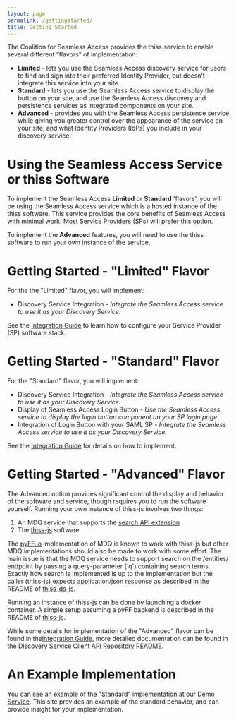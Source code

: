 ```yaml
---
layout: page
permalink: /gettingstarted/
title: Getting Started
---
```


The Coalition for Seamless Access provides the thiss service to enable several different “flavors” of implementation:

* **Limited** - lets you use the Seamless Access discovery service for users to find and sign into their preferred Identity Provider, but doesn’t integrate this service into your site.
* **Standard** - lets you use the Seamless Access service to display the button on your site, and use the Seamless Access discovery and persistence services as integrated components on your site.
* **Advanced** - provides you with the Seamless Access persistence service while giving you greater control over the appearance of the service on your site, and what Identity Providers (IdPs) you include in your discovery service.

# Using the Seamless Access Service or thiss Software

To implement the Seamless Access **Limited** or **Standard** 'flavors', you will be using the Seamless Access service which is a hosted instance of the thiss software. This service provides the core benefits of Seamless Access with minimal work. Most Service Providers (SPs) will prefer this option.

To implement the **Advanced** features, you will need to use the thiss software to run your own instance of the service.

# Getting Started - "Limited" Flavor

For the the "Limited" flavor, you will implement:

* Discovery Service Integration - _Integrate the Seamless Access service to use it as your Discovery Service._

See the [Integration Guide](/integration/) to learn how to configure your Service Provider (SP) software stack.

# Getting Started - "Standard" Flavor

For the "Standard" flavor, you will implement:

* Discovery Service Integration - _Integrate the Seamless Access service to use it as your Discovery Service._
* Display of Seamless Access Login Button - _Use the Seamless Access service to display the login button component on your SP login page._
* Integration of Login Button with your SAML SP - _Integrate the Seamless Access service to use it as your Discovery Service._

See the [Integration Guide](/integration/) for details on how to implement.

# Getting Started - "Advanced" Flavor

The Advanced option provides significant control the display and behavior of the software and service, though requires you to run the software yourself. Running your own instance of thiss-js involves two things:

1. An MDQ service that supports the [search API extension](https://github.com/IdentityPython/pyFF/wiki/Extensions-to-MDQ)
2. The [thiss-js](https://github.com/TheIdentitySelector/thiss-js) software

The [pyFF.io](https://pyff.io) implementation of MDQ is known to work with thiss-js but other MDQ implementations should also be made to work with some effort. The main issue is that the MDQ service needs to support search on the /entities/ endpoint by passing a query-parameter ('q') containing search terms. Exactly how search is implemented is up to the implementation but the caller (thiss-js) expects application/json response as described in the README of [thiss-ds-js](https://github.com/TheIdentitySelector/thiss-ds-js).

Running an instance of thiss-js can be done by launching a docker container. A simple setup assuming a pyFF backend is described in the README of [thiss-js](https://github.com/TheIdentitySelector/thiss-ds-js).

While some details for implementation of the "Advanced" flavor can be found in the[Integration Guide](/integration/), more detailed documentation can be found in the [Discovery Service Client API Repository README](https://github.com/TheIdentitySelector/thiss-ds-js/blob/master/README.md).

# An Example Implementation

You can see an example of the "Standard" implementation at our [Demo Service](https://service.seamlessaccess.org/). This site provides an example of the standard behavior, and can provide insight for your implementation.

